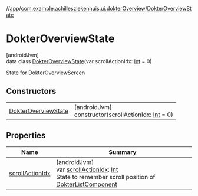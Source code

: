 //[app](../../../index.md)/[com.example.achillesziekenhuis.ui.dokterOverview](../index.md)/[DokterOverviewState](index.md)

# DokterOverviewState

[androidJvm]\
data class [DokterOverviewState](index.md)(var scrollActionIdx: [Int](https://kotlinlang.org/api/latest/jvm/stdlib/kotlin/-int/index.html) = 0)

State for DokterOverviewScreen

## Constructors

| | |
|---|---|
| [DokterOverviewState](-dokter-overview-state.md) | [androidJvm]<br>constructor(scrollActionIdx: [Int](https://kotlinlang.org/api/latest/jvm/stdlib/kotlin/-int/index.html) = 0) |

## Properties

| Name | Summary |
|---|---|
| [scrollActionIdx](scroll-action-idx.md) | [androidJvm]<br>var [scrollActionIdx](scroll-action-idx.md): [Int](https://kotlinlang.org/api/latest/jvm/stdlib/kotlin/-int/index.html)<br>State to remember scroll position of [DokterListComponent](../-dokter-list-component.md) |
